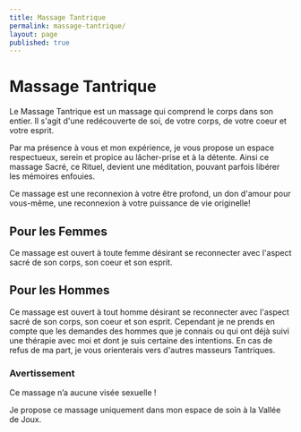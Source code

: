 ```yaml
---
title: Massage Tantrique
permalink: massage-tantrique/
layout: page
published: true
---
```


# Massage Tantrique 

Le Massage Tantrique est un massage qui comprend le corps dans son entier. Il s'agit d'une redécouverte de soi, de votre corps, de votre coeur et votre esprit. 

Par ma présence à vous et mon expérience, je vous propose un espace respectueux, serein et propice au lâcher-prise et à la détente. Ainsi ce massage Sacré, ce Rituel, devient une méditation, pouvant parfois libérer les mémoires enfouies. 

Ce massage est une reconnexion à votre être profond, un don d'amour pour vous-même, une reconnexion à votre puissance de vie originelle!

## Pour les Femmes
Ce massage est ouvert à toute femme désirant se reconnecter avec l'aspect sacré de son corps, son coeur et son esprit.


## Pour les Hommes
Ce massage est ouvert à tout homme désirant se reconnecter avec l'aspect sacré de son corps, son coeur et son esprit. Cependant je ne prends en compte que les demandes des hommes que je connais ou qui ont déjà suivi une thérapie avec moi et dont je suis certaine des intentions. En cas de refus de ma part, je vous orienterais vers d'autres masseurs Tantriques.

 
### Avertissement 

Ce massage n’a aucune visée sexuelle !

Je propose ce massage uniquement dans mon espace de soin à la Vallée de Joux.


<!--
-->

